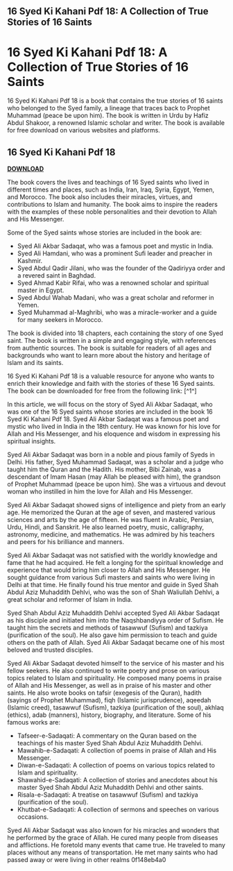 ## 16 Syed Ki Kahani Pdf 18: A Collection of True Stories of 16 Saints

  
# 16 Syed Ki Kahani Pdf 18: A Collection of True Stories of 16 Saints
 
16 Syed Ki Kahani Pdf 18 is a book that contains the true stories of 16 saints who belonged to the Syed family, a lineage that traces back to Prophet Muhammad (peace be upon him). The book is written in Urdu by Hafiz Abdul Shakoor, a renowned Islamic scholar and writer. The book is available for free download on various websites and platforms.
 
## 16 Syed Ki Kahani Pdf 18


[**DOWNLOAD**](https://www.google.com/url?q=https%3A%2F%2Ftinurll.com%2F2tKokq&sa=D&sntz=1&usg=AOvVaw3eiaeltaEZscVXDz7alIVt)

 
The book covers the lives and teachings of 16 Syed saints who lived in different times and places, such as India, Iran, Iraq, Syria, Egypt, Yemen, and Morocco. The book also includes their miracles, virtues, and contributions to Islam and humanity. The book aims to inspire the readers with the examples of these noble personalities and their devotion to Allah and His Messenger.
 
Some of the Syed saints whose stories are included in the book are:
 
- Syed Ali Akbar Sadaqat, who was a famous poet and mystic in India.
- Syed Ali Hamdani, who was a prominent Sufi leader and preacher in Kashmir.
- Syed Abdul Qadir Jilani, who was the founder of the Qadiriyya order and a revered saint in Baghdad.
- Syed Ahmad Kabir Rifai, who was a renowned scholar and spiritual master in Egypt.
- Syed Abdul Wahab Madani, who was a great scholar and reformer in Yemen.
- Syed Muhammad al-Maghribi, who was a miracle-worker and a guide for many seekers in Morocco.

The book is divided into 18 chapters, each containing the story of one Syed saint. The book is written in a simple and engaging style, with references from authentic sources. The book is suitable for readers of all ages and backgrounds who want to learn more about the history and heritage of Islam and its saints.
 
16 Syed Ki Kahani Pdf 18 is a valuable resource for anyone who wants to enrich their knowledge and faith with the stories of these 16 Syed saints. The book can be downloaded for free from the following link: [^1^]
  
In this article, we will focus on the story of Syed Ali Akbar Sadaqat, who was one of the 16 Syed saints whose stories are included in the book 16 Syed Ki Kahani Pdf 18. Syed Ali Akbar Sadaqat was a famous poet and mystic who lived in India in the 18th century. He was known for his love for Allah and His Messenger, and his eloquence and wisdom in expressing his spiritual insights.
 
Syed Ali Akbar Sadaqat was born in a noble and pious family of Syeds in Delhi. His father, Syed Muhammad Sadaqat, was a scholar and a judge who taught him the Quran and the Hadith. His mother, Bibi Zainab, was a descendant of Imam Hasan (may Allah be pleased with him), the grandson of Prophet Muhammad (peace be upon him). She was a virtuous and devout woman who instilled in him the love for Allah and His Messenger.
 
Syed Ali Akbar Sadaqat showed signs of intelligence and piety from an early age. He memorized the Quran at the age of seven, and mastered various sciences and arts by the age of fifteen. He was fluent in Arabic, Persian, Urdu, Hindi, and Sanskrit. He also learned poetry, music, calligraphy, astronomy, medicine, and mathematics. He was admired by his teachers and peers for his brilliance and manners.
 
Syed Ali Akbar Sadaqat was not satisfied with the worldly knowledge and fame that he had acquired. He felt a longing for the spiritual knowledge and experience that would bring him closer to Allah and His Messenger. He sought guidance from various Sufi masters and saints who were living in Delhi at that time. He finally found his true mentor and guide in Syed Shah Abdul Aziz Muhaddith Dehlvi, who was the son of Shah Waliullah Dehlvi, a great scholar and reformer of Islam in India.
 
Syed Shah Abdul Aziz Muhaddith Dehlvi accepted Syed Ali Akbar Sadaqat as his disciple and initiated him into the Naqshbandiyya order of Sufism. He taught him the secrets and methods of tasawwuf (Sufism) and tazkiya (purification of the soul). He also gave him permission to teach and guide others on the path of Allah. Syed Ali Akbar Sadaqat became one of his most beloved and trusted disciples.
 
Syed Ali Akbar Sadaqat devoted himself to the service of his master and his fellow seekers. He also continued to write poetry and prose on various topics related to Islam and spirituality. He composed many poems in praise of Allah and His Messenger, as well as in praise of his master and other saints. He also wrote books on tafsir (exegesis of the Quran), hadith (sayings of Prophet Muhammad), fiqh (Islamic jurisprudence), aqeedah (Islamic creed), tasawwuf (Sufism), tazkiya (purification of the soul), akhlaq (ethics), adab (manners), history, biography, and literature. Some of his famous works are:

- Tafseer-e-Sadaqati: A commentary on the Quran based on the teachings of his master Syed Shah Abdul Aziz Muhaddith Dehlvi.
- Mawahib-e-Sadaqati: A collection of poems in praise of Allah and His Messenger.
- Diwan-e-Sadaqati: A collection of poems on various topics related to Islam and spirituality.
- Shawahid-e-Sadaqati: A collection of stories and anecdotes about his master Syed Shah Abdul Aziz Muhaddith Dehlvi and other saints.
- Risala-e-Sadaqati: A treatise on tasawwuf (Sufism) and tazkiya (purification of the soul).
- Khutbat-e-Sadaqati: A collection of sermons and speeches on various occasions.

Syed Ali Akbar Sadaqat was also known for his miracles and wonders that he performed by the grace of Allah. He cured many people from diseases and afflictions. He foretold many events that came true. He traveled to many places without any means of transportation. He met many saints who had passed away or were living in other realms
 0f148eb4a0
